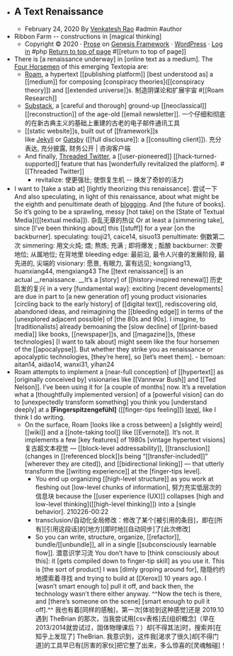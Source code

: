 - ## A Text Renaissance
    - February 24, 2020 By [Venkatesh Rao](https://www.ribbonfarm.com/author/admin/) #admin #author
- Ribbon Farm -- constructions in [magical thinking] 
    - Copyright © 2020 · [Prose](http://www.studiopress.com/themes/prose) on [Genesis Framework](https://www.studiopress.com/) · [WordPress](https://wordpress.org/) · [Log in](https://www.ribbonfarm.com/wp-login.php) #php
[Return to top of page](https://www.ribbonfarm.com/2020/02/24/a-text-renaissance/#wrap) #[[return to top of page]]
- There is [a renaissance underway] in [online text as a medium]. The [Four Horsemen]([[horsemen]]) of this emerging Textopia are:
    - [Roam](https://roamresearch.com/), a hypertext [[publishing platform]] [best understood as] a [[medium]] for composing [conspiracy theories]([[conspiracy theory]]) and [[extended universe]]s. 制造阴谋论和扩展宇宙 #[[Roam Research]]
    - [Substack](https://substack.com/), a [careful and thorough] ground-up [[neoclassical]] [[reconstruction]] of the age-old [[email newsletter]]. 一个仔细和彻底的在新古典主义的基础上重建的古老的电子邮件通讯工具
    - [[static website]]s, built out of [[framework]]s like [Jekyll](https://jekyllrb.com/) or [Gatsby](http://gatsbyjs.org/) ([[full disclosure]]: a [[consulting client]]). 充分表达, 充分披露, 财务公开 | 咨询客户端
    - And finally, [Threaded Twitter](https://twitter.com/vgr/status/1205983999274840064), a [[user-pioneered]] [[hack-turned-supported]] feature that has [wonderfully revitalized the platform]. #[[Threaded Twitter]]
        - revitalize: 使更强壮; 使恢复生机 -- 焕发了奇妙的活力
- I want to [take a stab at] [lightly theorizing this renaissance]. 尝试一下 And also speculating, in light of this renaissance, about what might be the eighth and penultimate death of [blogging]([[blog]]). And [the future of books]. So it’s going to be a sprawling, messy [hot take] on the [State of Textual Media]([[textual media]]). 杂乱无章的热议 Or at least a [simmering take], since [I’ve been thinking about] this [[stuff]] for a year [on the backburner]. 
    speculating: touji21, caice14, sisuo13
penultimate: 倒数第二次
    simmering: 用文火炖; 煨; 熬炼; 充满 ; 即将爆发 ; 酝酿
backburner: 次要地位; 从属地位; 在背地里
    bleeding edge: 最前沿, 最令人兴奋的发展阶段, 最先进的, 尖端的
visionary: 愿景, 有眼力, 富有远见; kongxiang13, huanxiang44, mengxiang43
    The [[text renaissance]] is an actual __renaissance. __It’s a [story] of [[history-inspired renewal]] 历史启发的复兴 in a very [fundamental way]: exciting [recent developments] are due in part to [a new generation of] young product visionaries [circling back to the early history] of [[digital text]], rediscovering old, abandoned ideas, and reimagining the [[bleeding edge]] in terms of the [unexplored adjacent possible] of [the 80s and 90s].
    I imagine, to [traditionalists] already bemoaning the [slow decline] of [[print-based media]] like books, [[newspaper]]s, and [[magazine]]s, [these technologies] [I want to talk about] might seem like the four horsemen of the [[apocalypse]]. But whether they strike you as renaissance or apocalyptic technologies, [they’re here], so [let’s meet them].
        - bemoan: aitan14, aidao14, wanxi31, yihan24
- Roam attempts to implement a [near-full conception] of [[hypertext]] as [originally conceived by] visionaries like [[Vannevar Bush]] and [[Ted Nelson]]. I’ve been using it for [a couple of months] now. It’s a revelation what a [thoughtfully implemented version] of a [powerful vision] can do to [unexpectedly transform something] you think you [understand deeply] at a __[Fingerspitzengefühl]__ ([[finger-tips feeling]]) [level](https://en.wikipedia.org/wiki/Fingerspitzengef%C3%BChl), like I think I do writing.
    - On the surface, Roam [looks like a cross between] a [slightly weird] [[wiki]] and a [[note-taking tool]] like [[Evernote]]. It’s not. It implements a few [key features] of 1980s [vintage hypertext visions] 复古超文本视觉 — [[block-level addressability]], [[transclusion]] (changes in [[referenced block]]s being “[[transfer-included]]” [wherever they are cited]), and [[bidirectional linking]] — that utterly transform the [[writing experience]] at the [finger-tips level]. 
        - You end up organizing [[high-level structure]] as you work at fleshing out [low-level chunks of information], 努力充实低层次的信息块 because the [[user experience (UX)]] collapses [high and low-level thinking]([[high-level thinking]]) into a [single behavior].
210226-00:22
        - transclusion/自动化全局修改：修改了某个[被引用的条目]，即在[所有][引用这段话]的[地方][即时地][自动同步]了[此次修改]
        - So you can write, structure, organize, [[refactor]], bundle/[[unbundle]], all in a single [[subconsciously learnable flow]]. 潜意识学习流 You don’t have to [think consciously about this]: it [gets compiled down to finger-tip skill] as you use it. This is [the sort of product] I was [dimly groping around for], 隐隐约约地摸索着寻找 and trying to build at [[Xerox]] 10 years ago. I [wasn’t smart enough to] pull it off, and back then, the technology wasn’t there either anyway. ^^Now the tech is there, and [there’s someone on the scene] [smart enough to pull it off].^^ 
            我也有着[同样的感触]，第一次[体验到这种感觉]还是 2019.10 遇到 TheBrian 的那次，当我尝试用[csv表格]去[组织概念]（早在2013/2014就尝试过，固体物理课后？）却[不得其法]时，搜索并[在知乎上发现了] TheBrian. 我意识到，这件我[渴求了很久]却[不得门道]的工具早已有[厉害的家伙]把它整了出来，多么惊喜的[灵魂触碰]！
